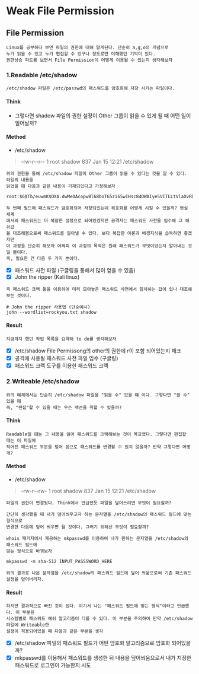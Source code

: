 # Weak File Permission

## File Permission
```
Linux를 공부하다 보면 파일의 권한에 대해 알게된다. 단순히 a,g,o의 개념으로 
누가 읽을 수 있고 누가 편집할 수 있구나 정도로만 이해했던 기억이 있다.
권한상승 파트를 보면서 File Permission이 어떻게 이용될 수 있는지 생각해보자
```

### 1.Readable /etc/shadow 
```
/etc/shadow 파일은 /etc/passwd의 패스워드를 암호화해 저장 시키는 파일이다.
```
#### Think
 - 그렇다면 shadow 파일의 권한 설정이 Other 그룹이 읽을 수 있게 될 때 어떤 일이 일어날까?

#### Method 
 - /etc/shadow
 > -rw-r--r-- 1 root shadow 837 Jan 15 12:21 /etc/shadow
 ```
 위의 권한을 통해 /etc/shadow 파일이 Other 그룹이 읽을 수 있다는 것을 알 수 있다. 파일의 내용을
 읽었을 떄 다음과 같은 내용이 기재되있다고 가정해보자
 ```
 ```
 root:$6$Tb/euwmK$OXA.dwMeOAcopwBl68boTG5zi65wIHsc84OWAIye5VITLLtVlaXvRDJXET..it8r.jbrlpfZeMdwD3B0fGxJI0:17298:0:99999:7:::
 ```
 ```
 두 번째 필드에 패스워드가 암호화되어 저장되있는데 복호화를 어떻게 시킬 수 있을까? 현실 세계
 에서의 패스워드는 더 복잡한 설정으로 되어있겠지만 공격자는 패스워드 사전을 입수해 그 해쉬값
 을 대조해봄으로써 패스워드를 알아낼 수 있다. 보다 복잡한 이론과 배경지식을 습득하면 좋겠지만 
 이 과정을 단순히 해보자 어짜피 이 과정의 목적은 원래 패스워드가 무엇이었는지 알아내는 것일 뿐이다.
 즉, 필요한 건 다음 두 가지 뿐이다.
 ```
 - [x] 패스워드 사전 파일 (구글링을 통해서 많이 얻을 수 있음) 
 - [x] John the ripper (Kali linux)
 ```
 즉 패스워드 크랙 툴을 이용하여 미리 모아놓은 패스워드 사전에서 일치하는 값이 있나 대조해보는 것이다.
 ```
 ```
 # John the ripper 사용법 (단순예시)
 john --wordlist=rockyou.txt shadow
 ```

#### Result
```
지금까지 했던 작업 목록을 요약해 to do를 생각해보자
```
 - [x] /etc/shadow File Permissong의 other의 권한에 r이 포함 되어있는지 체크
 - [x] 공격에 사용될 패스워드 사전 파일 입수 (구글링)
 - [x] 패스워드 크랙 도구를 이용한 패스워드 크랙

### 2.Writeable /etc/shadow
```
위의 예제에서는 단순히 /etc/shadow 파일을 "읽을 수" 있을 떄 이다. 그렇다면 "쓸 수" 있을 떄
즉, "편집"할 수 있을 때는 무슨 액션을 취할 수 있을까?
```

#### Think
```
Readable일 떄는 그 내용을 읽어 패스워드를 크랙해보는 것이 목표였다. 그렇다면 편집할 때는 이 파일에
적어진 패스워드 부분을 덮어 씀으로 패스워드를 변경할 수 있지 않을까? 만약 그렇다면 어떻게?
```

#### Method 
 - /etc/shadow
 > -rw-r--rw- 1 root shadow 837 Jan 15 12:21 /etc/shadow
 ```
 파일의 권한이 변경됬다. Think에서 언급했듯 파일을 덮어쓰려면 무엇이 필요할까? 
 ```
 ```
 간단히 생각했을 때 내가 덮어씌우고자 하는 문자열을 /etc/shadow의 패스워드 필드에 맞는 형식으로
 변경한 다음에 덮어 씌우면 될 것이다. 그러기 위해선 무엇이 필요할까?
 ```
 ```
 whois 패키지에서 제공하는 mkpasswd를 이용하여 내가 원하는 문자열을 /etc/shadow의 패스워드 필드에
 맞는 형식으로 바꿔보자
 ```
 ```
 mkpasswd -m sha-512 INPUT_PASSSWORD_HERE
 ```
 ```
 위의 결과로 나온 문자열을 /etc/shadow의 패스워드 필드에 덮어 씌움으로써 기존 패스워드 설정을 덮어버리자.
 ```
#### Result
```
하지만 결과적으로 빠진 것이 있다. 여기서 나는 "패스워드 필드에 맞는 형식"이라고 언급했다. 이 부분은
시스템별로 패스워드 해쉬 알고리즘이 다를 수 있다. 이 부분을 주의하여 만약 /etc/shadow 파일에 Writeable한 
설정이 적용되어있을 때 다음과 같은 부분을 생각
```
 - [x] /etc/shadow 파일의 패스워드 필드가 어떤 암호화 알고리즘으로 암호화 되어있을까?
 - [x] mkpasswd를 이용해서 패스워드를 생성한 뒤 내용을 덮어씌움으로서 내가 지정한 패스워드로 로그인이 가능한지 시도